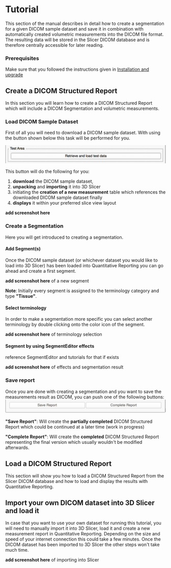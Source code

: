 # Tutorial

This section of the manual describes in detail how to create a segmentation for a given DICOM sample dataset and save it in combination with automatically created volumetric measurements into the DICOM file format. The resulting data will be stored in the Slicer DICOM database and is therefore centrally accessible for later reading.

### Prerequisites

Make sure that you followed the instructions given in [Installation and upgrade](install.md)


## Create a DICOM Structured Report

In this section you will learn how to create a DICOM Structured Report which will include a DICOM Segmentation and volumetric measurements.

### Load DICOM Sample Dataset

First of all you will need to download a DICOM sample dataset. With using the button shown below this task will be performed for you.

![](screenshots/testarea.png)

This button will do the following for you: 

1. **download** the DICOM sample dataset, 
2. **unpacking** and **importing** it into 3D Slicer 
3. initiating the **creation of a new measurement** table which references the downloaded DICOM sample dataset finally 
4. **displays** it within your preferred slice view layout

**add screenshot here**

### Create a Segmentation

Here you will get introduced to creating a segmentation.

#### Add Segment(s)

Once the DICOM sample dataset (or whichever dataset you would like to load into 3D Slicer) has been loaded into Quantitative Reporting you can go ahead and create a first segment. 

**add screenshot here** of a new segment

**Note**: Initially every segment is assigned to the terminology category and type **"Tissue"**.

#### Select terminology

In order to make a segmentation more specific you can select another terminology by double clicking onto the color icon of the segment.

**add screenshot here** of terminology selection

#### Segment by using SegmentEditor effects

reference SegmentEditor and tutorials for that if exists

**add screenshot here** of effects and segmentation result

### Save report
Once you are done with creating a segmentation and you want to save the measurements result as DICOM, you can push one of the following buttons:
![](screenshots/reportButtons.png)

**"Save Report"**: Will create the **partially completed** DICOM Structured Report which could be continued at a later time (work in progress)

**"Complete Report"**: Will create the **completed** DICOM Structured Report representing the final version which usually wouldn't be modified afterwards.

## Load a DICOM Structured Report

This section will show you how to load a DICOM Structured Report from the Slicer DICOM database and how to load and display the results with Quantitative Reporting.


## Import your own DICOM dataset into 3D Slicer and load it

In case that you want to use your own dataset for running this tutorial, you will need to manually import it into 3D Slicer, load it and create a new measurement report in Quantitative Reporting. Depending on the size and speed of your internet connection this could take a few minutes. Once the DICOM dataset has been imported to 3D Slicer the other steps won't take much time.


**add screenshot here** of importing into Slicer


